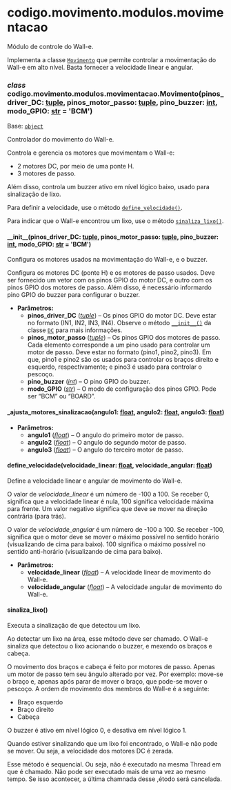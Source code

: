 <a id="module-codigo.movimento.modulos.movimentacao"></a>

<a id="codigo-movimento-modulos-movimentacao"></a>

# codigo.movimento.modulos.movimentacao

Módulo de controle do Wall-e.

Implementa a classe [`Movimento`](#codigo.movimento.modulos.movimentacao.Movimento) que permite controlar a movimentação do Wall-e em alto nível.
Basta fornecer a velocidade linear e angular.

<a id="codigo.movimento.modulos.movimentacao.Movimento"></a>

### *class* codigo.movimento.modulos.movimentacao.Movimento(pinos_driver_DC: [tuple](https://docs.python.org/3/library/stdtypes.html#tuple), pinos_motor_passo: [tuple](https://docs.python.org/3/library/stdtypes.html#tuple), pino_buzzer: [int](https://docs.python.org/3/library/functions.html#int), modo_GPIO: [str](https://docs.python.org/3/library/stdtypes.html#str) = 'BCM')

Base: [`object`](https://docs.python.org/3/library/functions.html#object)

Controlador do movimento do Wall-e.

Controla e gerencia os motores que movimentam o Wall-e:

* 2 motores DC, por meio de uma ponte H.
* 3 motores de passo.

Além disso, controla um buzzer ativo em nível lógico baixo, usado para sinalização de lixo.

Para definir a velocidade, use o método [`define_velocidade()`](#codigo.movimento.modulos.movimentacao.Movimento.define_velocidade).

Para indicar que o Wall-e encontrou um lixo, use o método [`sinaliza_lixo()`](#codigo.movimento.modulos.movimentacao.Movimento.sinaliza_lixo).

<a id="codigo.movimento.modulos.movimentacao.Movimento.__init__"></a>

#### \_\_init_\_(pinos_driver_DC: [tuple](https://docs.python.org/3/library/stdtypes.html#tuple), pinos_motor_passo: [tuple](https://docs.python.org/3/library/stdtypes.html#tuple), pino_buzzer: [int](https://docs.python.org/3/library/functions.html#int), modo_GPIO: [str](https://docs.python.org/3/library/stdtypes.html#str) = 'BCM')

Configura os motores usados na movimentação do Wall-e, e o buzzer.

Configura os motores DC (ponte H) e os motores de passo usados. Deve ser fornecido um vetor com os
pinos GPIO do motor DC, e outro com os pinos GPIO dos motores de passo. Além disso, é necessário
informardo pino GPIO do buzzer para configurar o buzzer.

* **Parâmetros:**
  * **pinos_driver_DC** ([*tuple*](https://docs.python.org/3/library/stdtypes.html#tuple)) – Os pinos GPIO do motor DC. Deve estar no formato (IN1, IN2, IN3, IN4). Observe o método
    [`__init__()`](codigo.movimento.modulos.motores.md#codigo.movimento.modulos.motores.DC.__init__) da classe [`DC`](codigo.movimento.modulos.motores.md#codigo.movimento.modulos.motores.DC)
    para mais informações.
  * **pinos_motor_passo** ([*tuple*](https://docs.python.org/3/library/stdtypes.html#tuple)) – Os pinos GPIO dos motores de passo. Cada elemento corresponde a um pino usado para controlar um
    motor de passo. Deve estar no formato (pino1, pino2, pino3). Em que, pino1 e pino2 são os usados
    para controlar os braços direito e esquerdo, respectivamente; e pino3 é usado para controlar o pescoço.
  * **pino_buzzer** ([*int*](https://docs.python.org/3/library/functions.html#int)) – O pino GPIO do buzzer.
  * **modo_GPIO** ([*str*](https://docs.python.org/3/library/stdtypes.html#str)) – O modo de configuração dos pinos GPIO. Pode ser “BCM” ou “BOARD”.

<a id="codigo.movimento.modulos.movimentacao.Movimento._ajusta_motores_sinalizacao"></a>

#### \_ajusta_motores_sinalizacao(angulo1: [float](https://docs.python.org/3/library/functions.html#float), angulo2: [float](https://docs.python.org/3/library/functions.html#float), angulo3: [float](https://docs.python.org/3/library/functions.html#float))

* **Parâmetros:**
  * **angulo1** ([*float*](https://docs.python.org/3/library/functions.html#float)) – O angulo do primeiro motor de passo.
  * **angulo2** ([*float*](https://docs.python.org/3/library/functions.html#float)) – O angulo do segundo motor de passo.
  * **angulo3** ([*float*](https://docs.python.org/3/library/functions.html#float)) – O angulo do terceiro motor de passo.

<a id="codigo.movimento.modulos.movimentacao.Movimento.define_velocidade"></a>

#### define_velocidade(velocidade_linear: [float](https://docs.python.org/3/library/functions.html#float), velocidade_angular: [float](https://docs.python.org/3/library/functions.html#float))

Define a velocidade linear e angular de movimento do Wall-e.

O valor de *velocidade_linear* é um número de -100 a 100. Se receber 0, significa que a velocidade
linear é nula, 100 significa velocidade máxima para frente. Um valor negativo significa que deve se
mover na direção contrária (para trás).

O valor de *velocidade_angular* é um número de -100 a 100. Se receber -100, significa que o motor deve
se mover o máximo possível no sentido horário (visualizando de cima para baixo). 100 significa o máximo
possível no sentido anti-horário (visualizando de cima para baixo).

* **Parâmetros:**
  * **velocidade_linear** ([*float*](https://docs.python.org/3/library/functions.html#float)) – A velocidade linear de movimento do Wall-e.
  * **velocidade_angular** ([*float*](https://docs.python.org/3/library/functions.html#float)) – A velocidade angular de movimento do Wall-e.

<a id="codigo.movimento.modulos.movimentacao.Movimento.sinaliza_lixo"></a>

#### sinaliza_lixo()

Executa a sinalização de que detectou um lixo.

Ao detectar um lixo na área, esse método deve ser chamado. O Wall-e sinaliza que detectou o
lixo acionando o buzzer, e mexendo os braços e cabeça.

O movimento dos braços e cabeça é feito por motores de passo. Apenas um motor de passo tem seu
ângulo alterado por vez. Por exemplo: move-se o braço e, apenas após parar de mover o
braço, que pode-se mover o pescoço. A ordem de movimento dos membros do Wall-e é a seguinte:

- Braço esquerdo
- Braço direito
- Cabeça

O buzzer é ativo em nível lógico 0, e desativa em nível lógico 1.

Quando estiver sinalizando que um lixo foi encontrado, o Wall-e não pode se mover. Ou seja, a
velocidade dos motores DC é zerada.

Esse método é sequencial. Ou seja, não é executado na mesma Thread em que é chamado. Não pode ser
executado mais de uma vez ao mesmo tempo. Se isso acontecer, a última chamnada desse ,étodo será cancelada.
